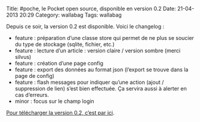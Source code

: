 Title: #poche, le Pocket open source, disponible en version 0.2
Date: 21-04-2013 20:29
Category: wallabag
Tags: wallabag

Depuis ce soir, la version 0.2 est disponible. Voici le changelog :

* feature : préparation d’une classe store qui permet de ne plus se soucier du type de stockage (sqlite, fichier, etc.)
* feature : lecture d’un article : version claire / version sombre (merci silvus)
* feature : création d’une page config
* feature : export des données au format json (l’export se trouve dans la page de config)
* feature : flash messages pour indiquer qu’une action (ajout / suppression de lien) s’est bien effectuée. Ça servira aussi à alerter en cas d’erreurs.
* minor : focus sur le champ login

[Pour télécharger la version 0.2, c’est par ici](https://wallabag.org).
